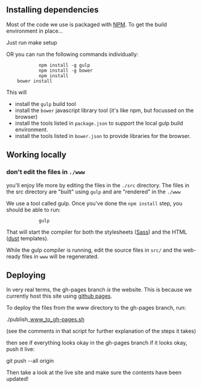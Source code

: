 ## Installing dependencies

Most of the code we use is packaged with [NPM](https://www.npmjs.com/ "npm"). To get the build environment in place...

Just run
		make setup

OR you can run the following commands individually:
                
                npm install -g gulp
                npm install -g bower
                npm install
		bower install


This will
  * install the `gulp` build tool
  * install the `bower` javascript library tool (it's like npm, but focussed on the browser)
  * install the tools listed in `package.json` to support the local gulp build environment.
  * install the tools listed in `bower.json` to provide libraries for the browser.

## Working locally

### don't edit the files in `./www`

you'll enjoy life more by editing the files in the `./src` directory.  The files in the src directory are "built" using `gulp` and are "rendered" in the `./www`


We use a tool called gulp. Once you've done the `npm install` step, you should be able to run:

                gulp

That will start the compiler for both the stylesheets ([Sass](sass-lang.com/)) and the HTML ([dust](http://akdubya.github.io/dustjs/ "dust") templates).

While the gulp compiler is running, edit the source files in `src/` and the web-ready files in `www` will be regenerated.

## Deploying

In very real terms, the gh-pages branch *is* the website.  This is because we currently host this site using [github pages](https://pages.github.com/). 

To deploy the files from the www directory to the gh-pages branch, run:

   ./publish_www_to_gh-pages.sh

(see the comments in that script for further explanation of the steps it takes)

then see if everything looks okay in the gh-pages branch
if it looks okay, push it live:

   git push --all origin

Then take a look at the live site and make sure the contents have been updated!